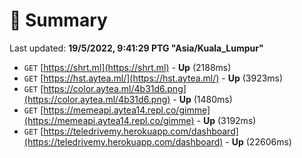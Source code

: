# 📖 Summary
Last updated: **19/5/2022, 9:41:29 PTG "Asia/Kuala_Lumpur"**

- `GET` [https://shrt.ml](https://shrt.ml) - **Up** (2188ms)
- `GET` [https://hst.aytea.ml/](https://hst.aytea.ml/) - **Up** (3923ms)
- `GET` [https://color.aytea.ml/4b31d6.png](https://color.aytea.ml/4b31d6.png) - **Up** (1480ms)
- `GET` [https://memeapi.aytea14.repl.co/gimme](https://memeapi.aytea14.repl.co/gimme) - **Up** (3192ms)
- `GET` [https://teledrivemy.herokuapp.com/dashboard](https://teledrivemy.herokuapp.com/dashboard) - **Up** (22606ms)
